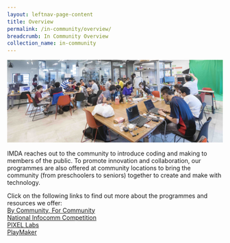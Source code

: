```yaml
---
layout: leftnav-page-content
title: Overview
permalink: /in-community/overview/
breadcrumb: In Community Overview
collection_name: in-community
---
```

![overview image](/images/in-community/overview/pixel-labs-image2copy.jpg)


IMDA reaches out to the community to introduce coding and making to members of the public. To promote innovation and collaboration, our programmes are also offered at community locations to bring the community (from preschoolers to seniors) together to create and make with technology.

Click on the following links to find out more about the programmes and resources we offer:<br>
[By Community, For Community](/in-community/by-community-for-community/)<br>
[National Infocomm Competition](/in-community/national-infocomm-competition/)<br>
[PIXEL Labs](/in-community/pixel-labs/)<br>
[PlayMaker](/in-community/playmaker-overview/)<br>
